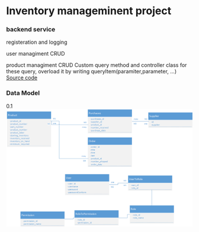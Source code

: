 # Inventory manageminent project

### backend service
registeration and logging

user managiment 
CRUD


product managiment 
CRUD
Custom query method and controller class for these query,
overload it by writing queryItem(paramiter,parameter, ...)
[Source code](/InventorySystemEurekaService)
### Data Model
 0.1
![IMAGE](DataModel_0_1.png)
